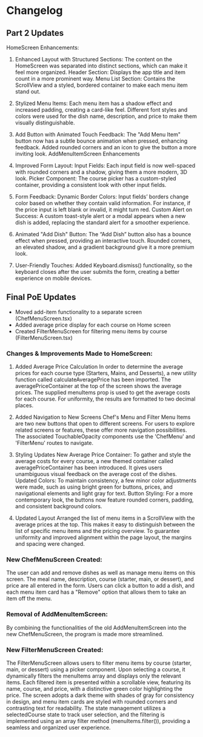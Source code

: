# Changelog

## Part 2 Updates
HomeScreen Enhancements:

1) Enhanced Layout with Structured Sections:
The content on the HomeScreen was separated into distinct sections, which can make it feel more organized.
Header Section: Displays the app title and item count in a more prominent way.
Menu List Section: Contains the ScrollView and a styled, bordered container to make each menu item stand out.

2) Stylized Menu Items:
Each menu item has a shadow effect and increased padding, creating a card-like feel.
Different font styles and colors were used for the dish name, description, and price to make them visually distinguishable.

3) Add Button with Animated Touch Feedback:
The "Add Menu Item" button now has a subtle bounce animation when pressed, enhancing feedback.
Added rounded corners and an icon to give the button a more inviting look.
AddMenuItemScreen Enhancements

4) Improved Form Layout:
Input Fields: Each input field is now well-spaced with rounded corners and a shadow, giving them a more modern, 3D look.
Picker Component: The course picker has a custom-styled container, providing a consistent look with other input fields.

5) Form Feedback:
Dynamic Border Colors: Input fields’ borders change color based on whether they contain valid information. For instance, if the price input is left blank or invalid, it might turn red.
Custom Alert on Success: A custom toast-style alert or a modal appears when a new dish is added, replacing the standard alert for a smoother experience.

6) Animated "Add Dish" Button:
The “Add Dish” button also has a bounce effect when pressed, providing an interactive touch.
Rounded corners, an elevated shadow, and a gradient background give it a more premium look.

7) User-Friendly Touches:
Added Keyboard.dismiss() functionality, so the keyboard closes after the user submits the form, creating a better experience on mobile devices.

## Final PoE Updates
- Moved add-item functionality to a separate screen (ChefMenuScreen.tsx)
- Added average price display for each course on Home screen
- Created FilterMenuScreen for filtering menu items by course (FilterMenuScreen.tsx)

### Changes & Improvements Made to HomeScreen:

1) Added Average Price Calculation
In order to determine the average prices for each course type (Starters, Mains, and Desserts), a new utility function called calculateAveragePrice has been imported. The averagePriceContainer at the top of the screen shows the average prices. The supplied menuItems prop is used to get the average costs for each course. For uniformity, the results are formatted to two decimal places.

2) Added Navigation to New Screens
Chef's Menu and Filter Menu Items are two new buttons that open to different screens. For users to explore related screens or features, these offer more navigation possibilities.
The associated TouchableOpacity components use the 'ChefMenu' and 'FilterMenu' routes to navigate.

3) Styling Updates
New Average Price Container: To gather and style the average costs for every course, a new themed container called averagePriceContainer has been introduced. It gives users unambiguous visual feedback on the average cost of the dishes.
Updated Colors: To maintain consistency, a few minor color adjustments were made, such as using bright green for buttons, prices, and navigational elements and light gray for text.
Button Styling: For a more contemporary look, the buttons now feature rounded corners, padding, and consistent background colors.

4) Updated Layout
Arranged the list of menu items in a ScrollView with the average prices at the top. This makes it easy to distinguish between the list of specific menu items and the pricing overview.
To guarantee uniformity and improved alignment within the page layout, the margins and spacing were changed.

### New ChefMenuScreen Created: 
The user can add and remove dishes as well as manage menu items on this screen.
The meal name, description, course (starter, main, or dessert), and price are all entered in the form.
Users can click a button to add a dish, and each menu item card has a "Remove" option that allows them to take an item off the menu.

### Removal of AddMenuItemScreen:
By combining the functionalities of the old AddMenuItemScreen into the new ChefMenuScreen, the program is made more streamlined.

### New FilterMenuScreen Created: 
The FilterMenuScreen allows users to filter menu items by course (starter, main, or dessert) using a picker component. Upon selecting a course, it dynamically filters the menuItems array and displays only the relevant items. Each filtered item is presented within a scrollable view, featuring its name, course, and price, with a distinctive green color highlighting the price. The screen adopts a dark theme with shades of gray for consistency in design, and menu item cards are styled with rounded corners and contrasting text for readability. The state management utilizes a selectedCourse state to track user selection, and the filtering is implemented using an array filter method (menuItems.filter()), providing a seamless and organized user experience.





